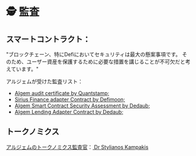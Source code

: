 # 🕵 監査

## スマートコントラクト：

"ブロックチェーン、特にDefiにおいてセキュリティは最大の懸案事項です。 そのため、ユーザー資産を保護するために必要な措置を講じることが不可欠だと考えています。"

アルジェムが受けた監査リスト：

* [Algem audit certificate by Quantstamp;](https://github.com/AlgemDeFi/audits/blob/main/AlgemQuantstampCertifacate.png)
* [Sirius Finance adapter Contract by Defimoon;](https://github.com/AlgemDeFi/audits/blob/main/SiriusHandler\_reAuditReport.pdf)
* [Algem Smart Contract Security Assessment by Dedaub;](https://github.com/AlgemDeFi/audits/blob/main/Algem%20Smart%20Contract%20Security%20Assessment%20-%2026%20Jan%202023.pdf)
* [Algem Lending Adapter Contract by Dedaub;](https://github.com/AlgemDeFi/audits/blob/main/Algem%20Audit%20Lending%20Adapter%20-%20Dedaub.pdf)

## トークノミクス

[アルジェムのトークノミクス監査官](https://github.com/AlgemDeFi/audits/blob/main/Algem%20Tokenomics%20Audit.pdf)：[ Dr Stylianos Kampakis](https://www.linkedin.com/in/dr-stylianos-kampakis/?originalSubdomain=uk)
